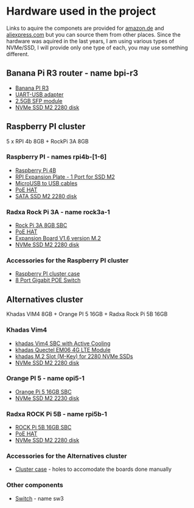 # Hardware used in the project

Links to aquire the componets are provided for [amazon.de](https://www.amazon.de) and [aliexpress.com](https://www.aliexpress.com) but you can source them from other places.
Since the hardware was aquired in the last years, I am using various types of NVMe/SSD, I will provide only one type of each, you may use something different.

## Banana Pi R3 router - name bpi-r3

- [Banana PI R3](https://www.amazon.de/gp/product/B0BLVF9697)
- [UART-USB adapter](https://www.amazon.de/gp/product/B0753H4SQS)
- [2.5GB SFP module](https://www.aliexpress.com/item/1005004178522532.html)
- [NVMe SSD M2 2280 disk](https://www.amazon.de/-/en/Kingston-NVMe-PCIe-1000G-SNV2S/dp/B0BBWH7DBT)

## Raspberry PI cluster

5 x RPI 4b 8GB + RockPi 3A 8GB

### Raspberry PI - names rpi4b-[1-6]

- [Raspberry Pi 4B](https://www.amazon.de/-/en/RPI4-MODBP-8GB-Raspberry-Pi-Model-8GB/dp/B09TTKT94J)
- [RPI Expansion Plate - 1 Port for SSD M2](https://www.amazon.de/gp/product/B072MK1HC7)
- [MicroUSB to USB cables](https://www.amazon.de/gp/product/B077LXVWCW)
- [PoE HAT](https://www.amazon.de/gp/product/B0928ZD7QQ)
- [SATA SSD M2 2280 disk](https://www.amazon.de/-/en/Kingston-A400-SSD-SA400M8-120G/dp/B07P22T3VD)

### Radxa Rock Pi 3A - name rock3a-1

- [Rock Pi 3A 8GB SBC](https://www.amazon.de/gp/product/B09MVK26QP)
- [PoE HAT](https://www.amazon.de/gp/product/B0928ZD7QQ)
- [Expansion Board V1.6 version M.2](https://www.aliexpress.com/item/1005003768920371.html)
- [NVMe SSD M2 2280 disk](https://www.amazon.de/-/en/Kingston-NVMe-PCIe-1000G-SNV2S/dp/B0BBWH7DBT)

### Accessories for the Raspberry PI cluster

- [Raspberry PI cluster case](https://www.aliexpress.com/item/1005003662487596.html)
- [8 Port Gigabit POE Switch](https://www.aliexpress.com/item/1005005046530637.html)

## Alternatives cluster

Khadas VIM4 8GB + Orange PI 5 16GB + Radxa Rock Pi 5B 16GB

### Khadas Vim4

- [khadas Vim4 SBC with Active Cooling](https://www.amazon.de/gp/product/B09ZQ96MKL)
- [khadas Quectel EM06 4G LTE Module](https://www.amazon.de/gp/product/B089F1PW1Z)
- [khadas M.2 Slot (M-Key) for 2280 NVMe SSDs](https://www.amazon.de/gp/product/B089DZ4M52)
- [NVMe SSD M2 2280 disk](https://www.amazon.de/-/en/Kingston-NVMe-PCIe-1000G-SNV2S/dp/B0BBWH7DBT)

### Orange PI 5 - name opi5-1

- [Orange Pi 5 16GB SBC](https://www.aliexpress.com/item/1005004958743448.html)
- [NVMe SSD M2 2230 disk](https://www.amazon.de/-/en/Toshiba-KBG40ZNS256G-PCIe-NVMe-2230/dp/B09HY56CS4)

### Radxa ROCK Pi 5B - name rpi5b-1

- [ROCK Pi 5B 16GB SBC](https://www.aliexpress.com/item/1005004742083429.html)
- [PoE HAT](https://www.amazon.de/gp/product/B0928ZD7QQ)
- [NVMe SSD M2 2280 disk](https://www.amazon.de/-/en/Kingston-NVMe-PCIe-1000G-SNV2S/dp/B0BBWH7DBT)

### Accessories for the Alternatives cluster

- [Cluster case](https://www.amazon.de/gp/product/B083FP9JRY) - holes to accomodate the boards done manually

### Other components

- [Switch](https://www.amazon.de/-/en/TL-SG1008P-TP-Link-Gigabit-PoE-Switch/dp/B00BP0SSAS) - name sw3
